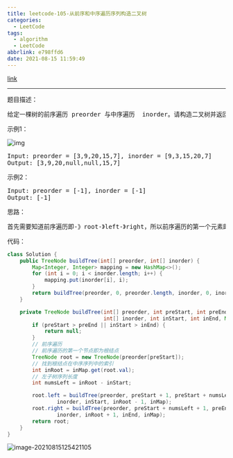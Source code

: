 ```yaml
---
title: leetcode-105-从前序和中序遍历序列构造二叉树
categories:
  - LeetCode
tags:
  - algorithm
  - LeetCode
abbrlink: e798ffd6
date: 2021-08-15 11:59:49
---
```


[link](https://leetcode-cn.com/problems/construct-binary-tree-from-preorder-and-inorder-traversal/)

<hr/>

题目描述：

<pre>
给定一棵树的前序遍历 preorder 与中序遍历  inorder。请构造二叉树并返回其根节点。
</pre>

示例1：

![img](https://gitee.com/cao_ziqiang/img/raw/master/20210815124840.jpeg)

<pre>
Input: preorder = [3,9,20,15,7], inorder = [9,3,15,20,7]
Output: [3,9,20,null,null,15,7]
</pre>

示例2：

<pre>
Input: preorder = [-1], inorder = [-1]
Output: [-1]
</pre>

思路：

<pre>
首先需要知道前序遍历即-》root-》left-》right，所以前序遍历的第一个元素即为根节点，再从中序序列中找到根结点的位置，判断根结点左子树序列的长度，最后再对左右子树分别进行调用即可
</pre>

代码：

```java
class Solution {
    public TreeNode buildTree(int[] preorder, int[] inorder) {
        Map<Integer, Integer> mapping = new HashMap<>();
        for (int i = 0; i < inorder.length; i++) {
            mapping.put(inorder[i], i);
        }
        return buildTree(preorder, 0, preorder.length, inorder, 0, inorder.length, mapping);
    }

    private TreeNode buildTree(int[] preorder, int preStart, int preEnd,
                               int[] inorder, int inStart, int inEnd, Map<Integer, Integer> inMap) {
        if (preStart > preEnd || inStart > inEnd) {
            return null;
        }
        // 前序遍历
        // 前序遍历的第一个节点即为根结点
        TreeNode root = new TreeNode(preorder[preStart]);
        // 找到根结点在中序序列中的索引
        int inRoot = inMap.get(root.val);
        // 左子树序列长度
        int numsLeft = inRoot - inStart;

        root.left = buildTree(preorder, preStart + 1, preStart + numsLeft,
                inorder, inStart, inRoot - 1, inMap);
        root.right = buildTree(preorder, preStart + numsLeft + 1, preEnd,
                inorder, inRoot + 1, inEnd, inMap);
        return root;
    }
}
```

![image-20210815125421105](https://gitee.com/cao_ziqiang/img/raw/master/20210815125421.png)

